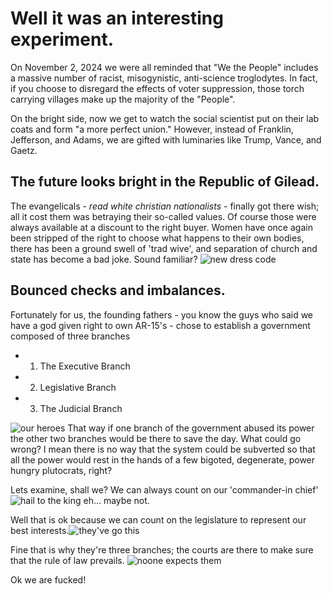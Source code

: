 # Well it was an interesting experiment.

On November 2, 2024 we were all reminded that "We the People" includes a massive number of racist, misogynistic, anti-science troglodytes. In fact, if you choose to disregard the effects of voter suppression, those torch carrying villages make up the majority of the "People". 

On the bright side, now we get to watch the social scientist put on their lab coats and form "a more perfect union." However, instead of Franklin, Jefferson, and Adams, we are gifted with luminaries like Trump, Vance, and Gaetz.
## The future looks bright in the Republic of Gilead.
The evangelicals - _read white christian nationalists_ - finally got there wish; all it cost them was betraying their so-called values. Of course those were always available at a discount to the right buyer.
Women have once again been stripped of the right to choose what happens to their own bodies, there has been a ground swell of 'trad wive', and separation of church and state has become a bad joke. Sound familiar? ![new dress code](https://cdn.mobilesyrup.com/wp-content/uploads/2017/06/the-handmaids-tale.jpg)
##  Bounced checks and imbalances.
Fortunately for us, the founding fathers - you know the guys who said we have a god given right to own AR-15's - chose to establish a government composed of three branches
-   1. The Executive Branch 
-   2. Legislative Branch
-   3. The Judicial Branch

![our heroes](https://wallpaperaccess.com/full/5664731.jpg)
That way if one branch of the government abused its power the other two branches would be there to save the day. What could go wrong? I mean there is no way that the system could be subverted so that all the power would rest in the hands of a few bigoted, degenerate, power hungry plutocrats, right?

Lets examine, shall we? We can always count on our 'commander-in chief' ![hail to the king](https://image.tmdb.org/t/p/original/7NkfBiQWyCL3HPOskZNgcFslyCr.jpg) eh... maybe not.

Well that is ok because we can count on the legislature to represent our best interests.![they've go this](https://static01.nyt.com/images/2014/01/26/opinion/26-iht-edheng/26-iht-edheng-master1050.jpg)

Fine that is why they're three branches; the courts are there to make sure that the rule of law prevails. ![noone expects them](https://i.pinimg.com/736x/73/dd/5d/73dd5deae48e36fbeaa3c8cc8fb96c58--spanish-inquisition-monty-python.jpg)

Ok we are fucked!